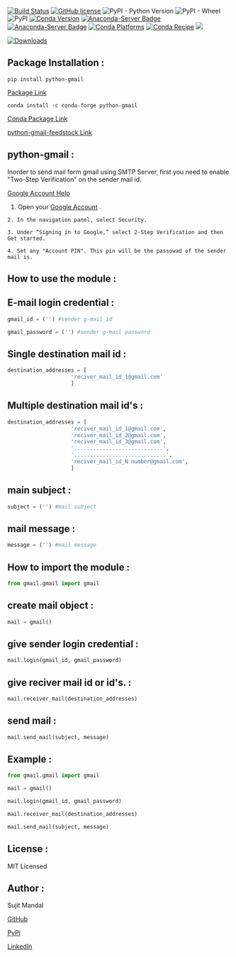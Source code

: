 [![Build Status](https://travis-ci.org/sujitmandal/python-gmail.svg?branch=master)](https://travis-ci.org/sujitmandal/python-gmail) [![GitHub license](https://img.shields.io/github/license/sujitmandal/python-gmail)](https://github.com/sujitmandal/python-gmail/blob/master/LICENSE) ![PyPI - Python Version](https://img.shields.io/pypi/pyversions/python-gmail) ![PyPI - Wheel](https://img.shields.io/pypi/wheel/python-gmail) ![PyPI](https://img.shields.io/pypi/v/python-gmail) [![Conda Version](https://img.shields.io/conda/vn/conda-forge/python-gmail.svg)](https://anaconda.org/conda-forge/python-gmail) [![Anaconda-Server Badge](https://anaconda.org/conda-forge/python-gmail/badges/version.svg)](https://anaconda.org/conda-forge/python-gmail) [![Anaconda-Server Badge](https://anaconda.org/conda-forge/python-gmail/badges/installer/conda.svg)](https://conda.anaconda.org/conda-forge) [![Conda Platforms](https://img.shields.io/conda/pn/conda-forge/python-gmail.svg)](https://anaconda.org/conda-forge/python-gmail) [![Conda Recipe](https://img.shields.io/badge/recipe-python--gmail-green.svg)](https://anaconda.org/conda-forge/python-gmail) ![](https://dev.azure.com/conda-forge/feedstock-builds/_apis/build/status/python-gmail-feedstock?branchName=main)


[![Downloads](https://pepy.tech/badge/python-gmail)](https://pepy.tech/project/python-gmail)

## Package Installation : 
```
pip install python-gmail
```
[Package Link](https://pypi.org/project/python-gmail/)
```
conda install -c conda-forge python-gmail
```
[Conda Package Link](https://anaconda.org/conda-forge/python-gmail)

[python-gmail-feedstock Link](https://github.com/conda-forge/python-gmail-feedstock)


## python-gmail :
Inorder to send mail form gmail using SMTP Server, first you need to enable "Two-Step Verification" on the sender mail id.

   [Google Account Help](https://support.google.com/accounts/answer/185839?co=GENIE.Platform%3DDesktop&hl=en&oco=0)

1. Open your [Google Account](https://myaccount.google.com/) .
```
2. In the navigation panel, select Security.

3. Under “Signing in to Google,” select 2-Step Verification and then Get started.

4. Set any "Account PIN". This pin will be the passowad of the sender mail is.
```
How to use the module :
----------------------

## E-mail login credential :
```python
gmail_id = ('') #sender g-mail id

gmail_password = ('') #sender g-mail password
```
## Single destination mail id :
```python
destination_addresses = [
                    'reciver_mail_id_1@gmail.com'
                    ]
```

## Multiple destination mail id's :
```python
destination_addresses = [
                    'reciver_mail_id_1@gmail.com',
                    'reciver_mail_id_2@gmail.com',
                    'reciver_mail_id_3@gmail.com',
                    '............................',
                    '.............................',
                    'reciver_mail_id_N number@gmail.com',
                    ]
```

## main subject :
```python
subject = ('') #mail subject
```
## mail message :
```python
message = ('') #mail message
```
## How to import the module :
```python
from gmail.gmail import gmail
```
## create mail object :
```python
mail = gmail()
```
## give sender login credential :
```python
mail.login(gmail_id, gmail_password)
```
## give reciver mail id or id's. :
```python
mail.receiver_mail(destination_addresses)
```
## send mail :
```python
mail.send_mail(subject, message)
```
## Example :
```python
from gmail.gmail import gmail

mail = gmail()

mail.login(gmail_id, gmail_password)

mail.receiver_mail(destination_addresses)

mail.send_mail(subject, message)
```

## License :
MIT Licensed

## Author :
Sujit Mandal

[GitHub](https://github.com/sujitmandal)

[PyPi](https://pypi.org/user/sujitmandal/)

[LinkedIn](https://www.linkedin.com/in/sujit-mandal-91215013a/)
